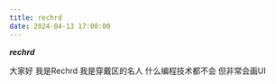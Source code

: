 ```yaml
---
title: rechrd
date: 2024-04-13 17:00:00
---
```


***rechrd***

大家好
我是Rechrd
我是穿戴区的名人
什么编程技术都不会
但非常会画UI
